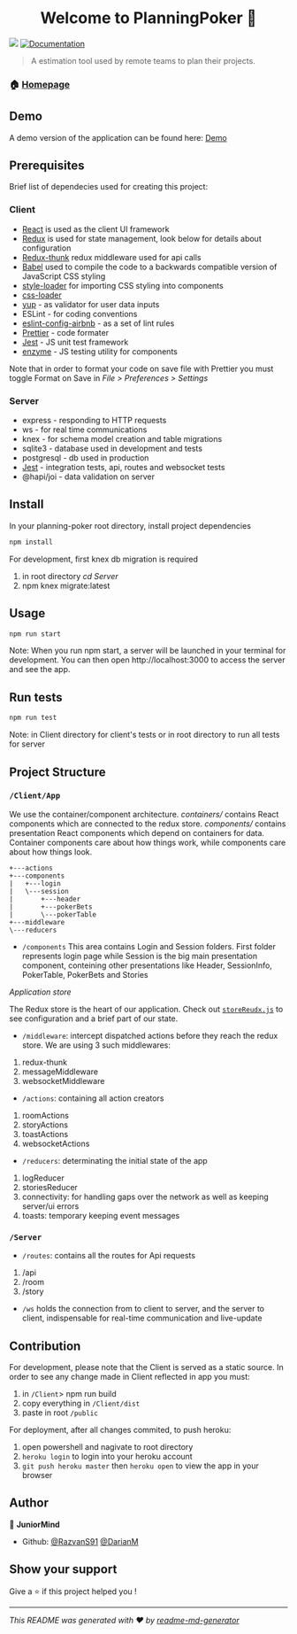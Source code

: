 <h1 align="center">Welcome to PlanningPoker 👋</h1>
<p>
  <img src="https://img.shields.io/badge/version-1.0.0-blue.svg?cacheSeconds=2592000" />
  <a href="https://github.com/DarianM/PlanningPoker">
    <img alt="Documentation" src="https://img.shields.io/badge/documentation-yes-brightgreen.svg" target="_blank" />
  </a>
</p>

> A estimation tool used by remote teams to plan their projects.

### 🏠 [Homepage](https://github.com/DarianM/PlanningPoker)

## Demo

A demo version of the application can be found here:
[Demo](https://planning-pokerjm.herokuapp.com)

## Prerequisites

Brief list of dependecies used for creating this project:

### Client

- [React](https://reactjs.org/) is used as the client UI framework
- [Redux](https://redux.js.org/) is used for state management, look below for details about configuration
- [Redux-thunk](https://www.npmjs.com/package/redux-thunk) redux middleware used for api calls
- [Babel](https://www.npmjs.com/package/@babel/core) used to compile the code to a backwards compatible version of JavaScript
  CSS styling
- [style-loader](https://www.npmjs.com/package/style-loader) for importing CSS styling into components
- [css-loader](https://github.com/webpack-contrib/css-loader)
- [yup](https://www.npmjs.com/package/yup) - as validator for user data inputs
- ESLint - for coding conventions
- [eslint-config-airbnb](https://www.npmjs.com/package/eslint-config-airbnb) - as a set of lint rules
- [Prettier](https://www.npmjs.com/package/prettier) - code formater
- [Jest](https://www.npmjs.com/package/jest) - JS unit test framework
- [enzyme](https://www.npmjs.com/package/enzyme) - JS testing utility for components

Note that in order to format your code on save file with Prettier you must toggle Format on Save in _File > Preferences > Settings_

### Server

- express - responding to HTTP requests
- ws - for real time communications
- knex - for schema model creation and table migrations
- sqlite3 - database used in development and tests
- postgresql - db used in production
- [Jest](https://www.npmjs.com/package/jest) - integration tests, api, routes and websocket tests
- @hapi/joi - data validation on server

## Install

In your planning-poker root directory, install project dependencies

```sh
npm install
```

For development, first knex db migration is required

1. in root directory _cd Server_
2. npm knex migrate:latest

## Usage

```sh
npm run start
```

Note: When you run npm start, a server will be launched in your terminal for development. You can then open http://localhost:3000 to access the server and see the app.

## Run tests

```sh
npm run test
```

Note: in Client directory for client's tests or in root directory to run all tests for server

## Project Structure

### `/Client/App`

We use the container/component architecture. _containers/_ contains React components which are connected to the redux store. _components/_ contains presentation React components which depend on containers for data. Container components care about how things work, while components care about how things look.

```
+---actions
+---components
|   +---login
|   \---session
|       +---header
|       +---pokerBets
|       \---pokerTable
+---middleware
\---reducers
```

- `/components`
  This area contains Login and Session folders. First folder represents login page while Session is the big main presentation component, conteining other presentations like Header, SessionInfo, PokerTable, PokerBets and Stories

_Application store_

The Redux store is the heart of our application. Check out [`storeReudx.js`](https://github.com/DarianM/PlanningPoker/blob/master/Client/src/storeRedux.js) to see configuration and a brief part of our state.

- `/middleware`: intercept dispatched actions before they reach the redux store.
  We are using 3 such middlewares:

1. redux-thunk
2. messageMiddleware
3. websocketMiddleware

- `/actions`: containing all action creators

1. roomActions
2. storyActions
3. toastActions
4. websocketActions

- `/reducers`: determinating the initial state of the app

1. logReducer
2. storiesReducer
3. connectivity: for handling gaps over the network as well as keeping server/ui errors
4. toasts: temporary keeping event messages

### `/Server`

- `/routes`: contains all the routes for Api requests

1. /api
2. /room
3. /story

- `/ws` holds the connection from to client to server, and the server to client, indispensable for real-time communication and live-update

## Contribution

For development, please note that the Client is served as a static source. In order to see any change made in Client reflected in app you must:

1.  in `/Client`> npm run build
2.  copy everything in `/Client/dist`
3.  paste in root `/public`

For deployment, after all changes commited, to push heroku:

1.  open powershell and nagivate to root directory
2.  `heroku login` to login into your heroku account
3.  `git push heroku master` then `heroku open` to view the app in your browser

## Author

👤 **JuniorMind**

- Github:
  [@RazvanS91](https://github.com/RazvanS91)
  [@DarianM](https://github.com/DarianM)

## Show your support

Give a ⭐️ if this project helped you !

---

_This README was generated with ❤️ by [readme-md-generator](https://github.com/kefranabg/readme-md-generator)_
